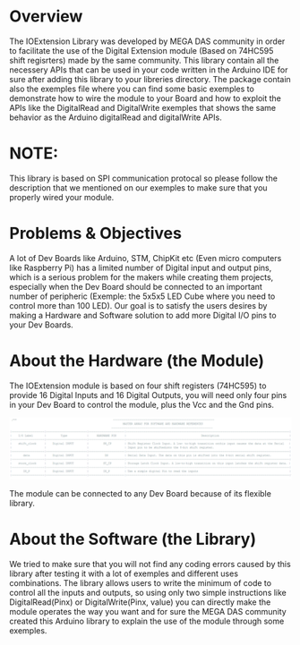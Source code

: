 # Overview

The IOExtension Library was developed by MEGA DAS community in order to facilitate the use of the Digital Extension module (Based on 74HC595 shift regisrters) made by the same community. This library contain all the necessery APIs that can be used in your code written in the Arduino IDE for sure after adding this library to your libreries directory.
The package contain also the exemples file where you can find some basic exemples to demonstrate how to wire the module to your Board and how to exploit the APIs like the DigitalRead and DigitalWrite exemples that shows the same behavior as the Arduino digitalRead and digitalWrite APIs.
# NOTE:
This library is based on SPI communication protocal so please follow the description that we mentioned on our exemples to make sure that you properly wired your module. 
 	
# Problems & Objectives

A lot of Dev Boards like Arduino, STM, ChipKit etc (Even micro computers like Raspberry Pi) has a limited number of Digital input and output pins, which is a serious problem for the makers while creating them projects, especially when the Dev Board should be connected to an important number of peripheric (Exemple: the 5x5x5 LED Cube where you need to control more than 100 LED).
Our goal is to satisfy the users desires by making a Hardware and Software solution to add more Digital I/O pins to your Dev Boards.


# About the Hardware (the Module)

The IOExtension module is based on four shift registers (74HC595) to provide 16 Digital Inputs and 16 Digital Outputs, you will need only four pins in your Dev Board to control the module, plus the Vcc and the Gnd pins.

![myimage-alt-tag](IOExtension_Module_Pinout.png)


The module can be connected to any Dev Board because of its flexible library.


# About the Software (the Library)

We tried to make sure that you will not find any coding errors caused by this library after testing it with a lot of exemples and different uses combinations. The library allows users to write the minimum of code to control all the inputs and outputs, so using only two simple instructions like DigitalRead(Pinx) or DigitalWrite(Pinx, value) you can directly make the module operates the way you want  and for sure the MEGA DAS community created this Arduino library to explain the use of the module through some exemples.
